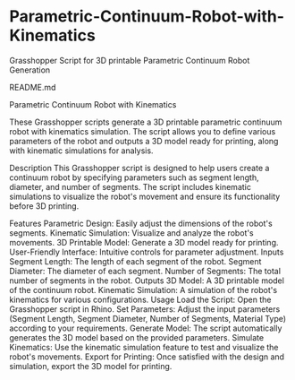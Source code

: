 # Parametric-Continuum-Robot-with-Kinematics
Grasshopper Script for 3D printable Parametric Continuum Robot Generation

README.md

Parametric Continuum Robot with Kinematics

These Grasshopper scripts generate a 3D printable parametric continuum robot with kinematics simulation. The script allows you to define various parameters of the robot and outputs a 3D model ready for printing, along with kinematic simulations for analysis.

Description
This Grasshopper script is designed to help users create a continuum robot by specifying parameters such as segment length, diameter, and number of segments. The script includes kinematic simulations to visualize the robot's movement and ensure its functionality before 3D printing.

Features
  Parametric Design: Easily adjust the dimensions of the robot's segments.
  Kinematic Simulation: Visualize and analyze the robot's movements.
  3D Printable Model: Generate a 3D model ready for printing.
  User-Friendly Interface: Intuitive controls for parameter adjustment.
Inputs
  Segment Length: The length of each segment of the robot.
  Segment Diameter: The diameter of each segment.
  Number of Segments: The total number of segments in the robot.
Outputs
  3D Model: A 3D printable model of the continuum robot.
  Kinematic Simulation: A simulation of the robot's kinematics for various configurations.
Usage
  Load the Script: Open the Grasshopper script in Rhino.
  Set Parameters: Adjust the input parameters (Segment Length, Segment Diameter, Number of Segments, Material Type) according to your requirements.
  Generate Model: The script automatically generates the 3D model based on the provided parameters.
  Simulate Kinematics: Use the kinematic simulation feature to test and visualize the robot's movements.
  Export for Printing: Once satisfied with the design and simulation, export the 3D model for printing.
